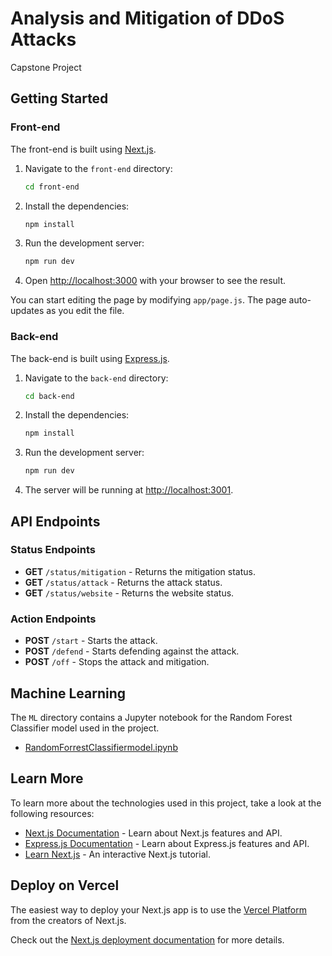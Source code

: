 # Analysis and Mitigation of DDoS Attacks
Capstone Project

## Getting Started

### Front-end

The front-end is built using [Next.js](https://nextjs.org/).

1. Navigate to the `front-end` directory:
    ```sh
    cd front-end
    ```

2. Install the dependencies:
    ```sh
    npm install
    ```

3. Run the development server:
    ```sh
    npm run dev
    ```

4. Open [http://localhost:3000](http://localhost:3000) with your browser to see the result.

You can start editing the page by modifying `app/page.js`. The page auto-updates as you edit the file.

### Back-end

The back-end is built using [Express.js](https://expressjs.com/).

1. Navigate to the `back-end` directory:
    ```sh
    cd back-end
    ```

2. Install the dependencies:
    ```sh
    npm install
    ```

3. Run the development server:
    ```sh
    npm run dev
    ```

4. The server will be running at [http://localhost:3001](http://localhost:3001).

## API Endpoints

### Status Endpoints

- **GET** `/status/mitigation` - Returns the mitigation status.
- **GET** `/status/attack` - Returns the attack status.
- **GET** `/status/website` - Returns the website status.

### Action Endpoints

- **POST** `/start` - Starts the attack.
- **POST** `/defend` - Starts defending against the attack.
- **POST** `/off` - Stops the attack and mitigation.

## Machine Learning

The `ML` directory contains a Jupyter notebook for the Random Forest Classifier model used in the project.

- [RandomForrestClassifiermodel.ipynb](ML/RandomForrestClassifiermodel.ipynb)

## Learn More

To learn more about the technologies used in this project, take a look at the following resources:

- [Next.js Documentation](https://nextjs.org/docs) - Learn about Next.js features and API.
- [Express.js Documentation](https://expressjs.com/en/starter/installing.html) - Learn about Express.js features and API.
- [Learn Next.js](https://nextjs.org/learn) - An interactive Next.js tutorial.

## Deploy on Vercel

The easiest way to deploy your Next.js app is to use the [Vercel Platform](https://vercel.com/new?utm_medium=default-template&filter=next.js&utm_source=create-next-app&utm_campaign=create-next-app-readme) from the creators of Next.js.

Check out the [Next.js deployment documentation](https://nextjs.org/docs/deployment) for more details.
